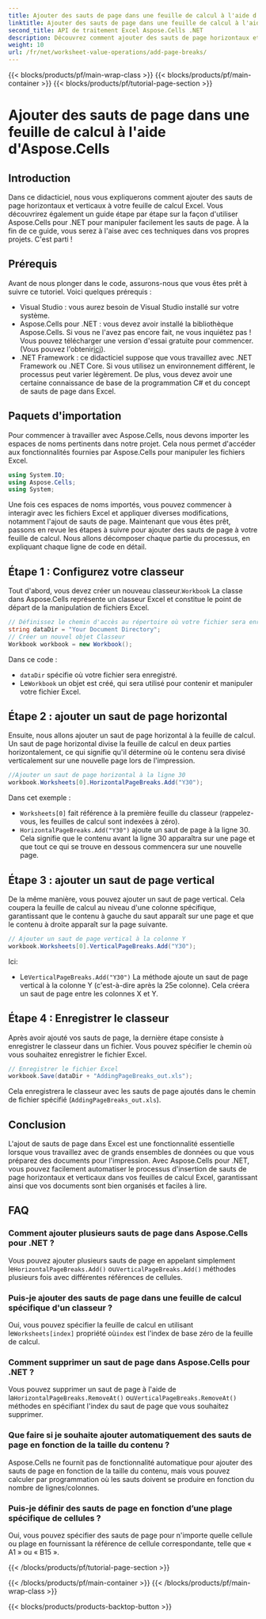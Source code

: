 ```yaml
---
title: Ajouter des sauts de page dans une feuille de calcul à l'aide d'Aspose.Cells
linktitle: Ajouter des sauts de page dans une feuille de calcul à l'aide d'Aspose.Cells
second_title: API de traitement Excel Aspose.Cells .NET
description: Découvrez comment ajouter des sauts de page horizontaux et verticaux dans Excel à l'aide d'Aspose.Cells pour .NET grâce à ce guide étape par étape. Rendez vos fichiers Excel faciles à imprimer.
weight: 10
url: /fr/net/worksheet-value-operations/add-page-breaks/
---
```


{{< blocks/products/pf/main-wrap-class >}}
{{< blocks/products/pf/main-container >}}
{{< blocks/products/pf/tutorial-page-section >}}

# Ajouter des sauts de page dans une feuille de calcul à l'aide d'Aspose.Cells

## Introduction
Dans ce didacticiel, nous vous expliquerons comment ajouter des sauts de page horizontaux et verticaux à votre feuille de calcul Excel. Vous découvrirez également un guide étape par étape sur la façon d'utiliser Aspose.Cells pour .NET pour manipuler facilement les sauts de page. À la fin de ce guide, vous serez à l'aise avec ces techniques dans vos propres projets. C'est parti !
## Prérequis
Avant de nous plonger dans le code, assurons-nous que vous êtes prêt à suivre ce tutoriel. Voici quelques prérequis :
- Visual Studio : vous aurez besoin de Visual Studio installé sur votre système.
-  Aspose.Cells pour .NET : vous devez avoir installé la bibliothèque Aspose.Cells. Si vous ne l'avez pas encore fait, ne vous inquiétez pas ! Vous pouvez télécharger une version d'essai gratuite pour commencer. (Vous pouvez l'obtenir[ici](https://releases.aspose.com/cells/net/)).
- .NET Framework : ce didacticiel suppose que vous travaillez avec .NET Framework ou .NET Core. Si vous utilisez un environnement différent, le processus peut varier légèrement.
De plus, vous devez avoir une certaine connaissance de base de la programmation C# et du concept de sauts de page dans Excel.
## Paquets d'importation
Pour commencer à travailler avec Aspose.Cells, nous devons importer les espaces de noms pertinents dans notre projet. Cela nous permet d'accéder aux fonctionnalités fournies par Aspose.Cells pour manipuler les fichiers Excel.
```csharp
using System.IO;
using Aspose.Cells;
using System;
```
Une fois ces espaces de noms importés, vous pouvez commencer à interagir avec les fichiers Excel et appliquer diverses modifications, notamment l'ajout de sauts de page.
Maintenant que vous êtes prêt, passons en revue les étapes à suivre pour ajouter des sauts de page à votre feuille de calcul. Nous allons décomposer chaque partie du processus, en expliquant chaque ligne de code en détail.
## Étape 1 : Configurez votre classeur
 Tout d'abord, vous devez créer un nouveau classeur.`Workbook` La classe dans Aspose.Cells représente un classeur Excel et constitue le point de départ de la manipulation de fichiers Excel.
```csharp
// Définissez le chemin d'accès au répertoire où votre fichier sera enregistré
string dataDir = "Your Document Directory";
// Créer un nouvel objet Classeur
Workbook workbook = new Workbook();
```
Dans ce code :
- `dataDir` spécifie où votre fichier sera enregistré.
-  Le`Workbook` un objet est créé, qui sera utilisé pour contenir et manipuler votre fichier Excel.
## Étape 2 : ajouter un saut de page horizontal
Ensuite, nous allons ajouter un saut de page horizontal à la feuille de calcul. Un saut de page horizontal divise la feuille de calcul en deux parties horizontalement, ce qui signifie qu'il détermine où le contenu sera divisé verticalement sur une nouvelle page lors de l'impression.
```csharp
//Ajouter un saut de page horizontal à la ligne 30
workbook.Worksheets[0].HorizontalPageBreaks.Add("Y30");
```
Dans cet exemple :
- `Worksheets[0]` fait référence à la première feuille du classeur (rappelez-vous, les feuilles de calcul sont indexées à zéro).
- `HorizontalPageBreaks.Add("Y30")` ajoute un saut de page à la ligne 30. Cela signifie que le contenu avant la ligne 30 apparaîtra sur une page et que tout ce qui se trouve en dessous commencera sur une nouvelle page.
## Étape 3 : ajouter un saut de page vertical
De la même manière, vous pouvez ajouter un saut de page vertical. Cela coupera la feuille de calcul au niveau d'une colonne spécifique, garantissant que le contenu à gauche du saut apparaît sur une page et que le contenu à droite apparaît sur la page suivante.
```csharp
// Ajouter un saut de page vertical à la colonne Y
workbook.Worksheets[0].VerticalPageBreaks.Add("Y30");
```
Ici:
-  Le`VerticalPageBreaks.Add("Y30")` La méthode ajoute un saut de page vertical à la colonne Y (c'est-à-dire après la 25e colonne). Cela créera un saut de page entre les colonnes X et Y.
## Étape 4 : Enregistrer le classeur
Après avoir ajouté vos sauts de page, la dernière étape consiste à enregistrer le classeur dans un fichier. Vous pouvez spécifier le chemin où vous souhaitez enregistrer le fichier Excel.
```csharp
// Enregistrer le fichier Excel
workbook.Save(dataDir + "AddingPageBreaks_out.xls");
```
Cela enregistrera le classeur avec les sauts de page ajoutés dans le chemin de fichier spécifié (`AddingPageBreaks_out.xls`).
## Conclusion
L'ajout de sauts de page dans Excel est une fonctionnalité essentielle lorsque vous travaillez avec de grands ensembles de données ou que vous préparez des documents pour l'impression. Avec Aspose.Cells pour .NET, vous pouvez facilement automatiser le processus d'insertion de sauts de page horizontaux et verticaux dans vos feuilles de calcul Excel, garantissant ainsi que vos documents sont bien organisés et faciles à lire.
## FAQ
### Comment ajouter plusieurs sauts de page dans Aspose.Cells pour .NET ?
 Vous pouvez ajouter plusieurs sauts de page en appelant simplement le`HorizontalPageBreaks.Add()` ou`VerticalPageBreaks.Add()` méthodes plusieurs fois avec différentes références de cellules.
### Puis-je ajouter des sauts de page dans une feuille de calcul spécifique d'un classeur ?
 Oui, vous pouvez spécifier la feuille de calcul en utilisant le`Worksheets[index]` propriété où`index` est l'index de base zéro de la feuille de calcul.
### Comment supprimer un saut de page dans Aspose.Cells pour .NET ?
 Vous pouvez supprimer un saut de page à l'aide de la`HorizontalPageBreaks.RemoveAt()` ou`VerticalPageBreaks.RemoveAt()` méthodes en spécifiant l'index du saut de page que vous souhaitez supprimer.
### Que faire si je souhaite ajouter automatiquement des sauts de page en fonction de la taille du contenu ?
Aspose.Cells ne fournit pas de fonctionnalité automatique pour ajouter des sauts de page en fonction de la taille du contenu, mais vous pouvez calculer par programmation où les sauts doivent se produire en fonction du nombre de lignes/colonnes.
### Puis-je définir des sauts de page en fonction d’une plage spécifique de cellules ?
Oui, vous pouvez spécifier des sauts de page pour n'importe quelle cellule ou plage en fournissant la référence de cellule correspondante, telle que « A1 » ou « B15 ».

{{< /blocks/products/pf/tutorial-page-section >}}

{{< /blocks/products/pf/main-container >}}
{{< /blocks/products/pf/main-wrap-class >}}

{{< blocks/products/products-backtop-button >}}
